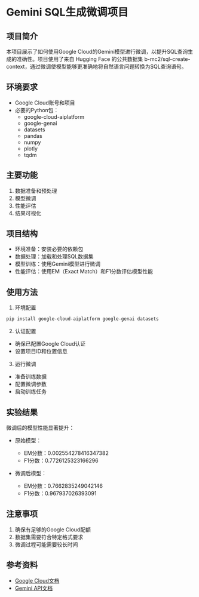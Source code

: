  # Gemini SQL生成微调项目

## 项目简介
本项目展示了如何使用Google Cloud的Gemini模型进行微调，以提升SQL查询生成的准确性。项目使用了来自 Hugging Face 的公共数据集 b-mc2/sql-create-context，通过微调使模型能够更准确地将自然语言问题转换为SQL查询语句。

## 环境要求
- Google Cloud账号和项目
- 必要的Python包：
  - google-cloud-aiplatform
  - google-genai
  - datasets
  - pandas
  - numpy
  - plotly
  - tqdm

## 主要功能
1. 数据准备和预处理
2. 模型微调
3. 性能评估
4. 结果可视化

## 项目结构
- 环境准备：安装必要的依赖包
- 数据处理：加载和处理SQL数据集
- 模型训练：使用Gemini模型进行微调
- 性能评估：使用EM（Exact Match）和F1分数评估模型性能

## 使用方法
1. 环境配置
```bash
pip install google-cloud-aiplatform google-genai datasets
```

2. 认证配置
- 确保已配置Google Cloud认证
- 设置项目ID和位置信息

3. 运行微调
- 准备训练数据
- 配置微调参数
- 启动训练任务

## 实验结果
微调后的模型性能显著提升：
- 原始模型：
  - EM分数：0.002554278416347382
  - F1分数：0.7726125323166296

- 微调后模型：
  - EM分数：0.7662835249042146
  - F1分数：0.967937026393091

## 注意事项
1. 确保有足够的Google Cloud配额
2. 数据集需要符合特定格式要求
3. 微调过程可能需要较长时间

## 参考资料
- [Google Cloud文档](https://cloud.google.com/vertex-ai)
- [Gemini API文档](https://cloud.google.com/vertex-ai/docs/generative-ai/model-reference/gemini)
